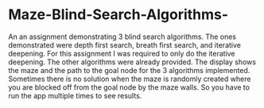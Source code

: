# Maze-Blind-Search-Algorithms-
An an assignment demonstrating 3 blind search algorithms. The ones demonstrated were depth first search, breath first search, and iterative deepening. For this assignment I was required to only do the iterative deepening. The other algorithms were already provided. The display shows the maze and the path to the goal node for the 3 algorithms implemented. Sometimes there is no solution when the maze is randomly created where you are blocked off from the goal node by the maze walls. So you have to run the app multiple times to see results.
